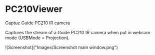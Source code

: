 # PC210Viewer
Captue Guide PC210 IR camera

Captures the stream of a Guide PC210 IR camera when put in webcam mode (USBMode = Projection).

![Screenshot]("Images/Screenshot main window.png")
